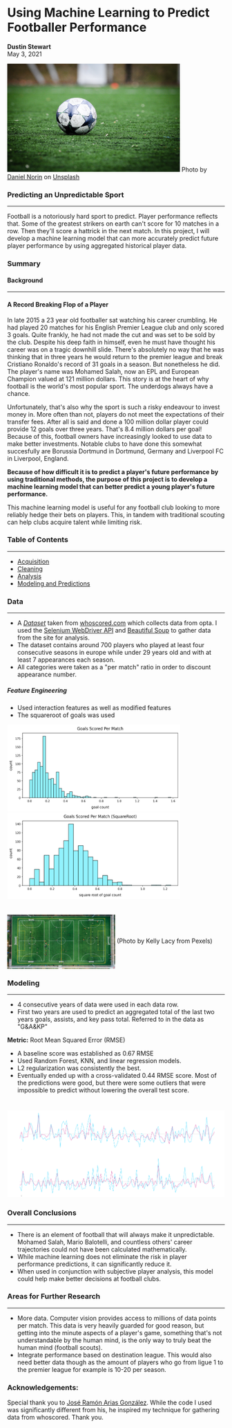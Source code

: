 # Using Machine Learning to Predict Footballer Performance
**Dustin Stewart**   
May 3, 2021

<img src="images/ball.jpg" width="400" height="250" />
Photo by <a href="https://unsplash.com/@danielnorin?utm_source=unsplash&utm_medium=referral&utm_content=creditCopyText">Daniel Norin</a> on <a href="https://unsplash.com/s/photos/football?utm_source=unsplash&utm_medium=referral&utm_content=creditCopyText">Unsplash</a>
  

### Predicting an Unpredictable Sport
---
Football is a notoriously hard sport to predict. Player performance reflects that. Some of the greatest strikers on earth can't score for 10 matches in a row. Then they'll score a hattrick in the next match. In this project, I will develop a machine learning model that can more accurately predict future player performance by using aggregated historical player data. 

### Summary
#### Background
---
#### A Record Breaking Flop of a Player
In late 2015 a 23 year old footballer sat watching his career crumbling. He had played 20 matches for his English Premier League club and only scored 3 goals. Quite frankly, he had not made the cut and was set to be sold by the club. Despite his deep faith in himself, even he must have thought his career was on a tragic downhill slide. There's absolutely no way that he was thinking that in three years he would return to the premier league and break Cristiano Ronaldo's record of 31 goals in a season. But nonetheless he did. The player's name was Mohamed Salah, now an EPL and European Champion valued at 121 million dollars. This story is at the heart of why football is the world's most popular sport. The underdogs always have a chance. 

Unfortunately, that's also why the sport is such a risky endeavour to invest money in. More often than not, players do not meet the expectations of their transfer fees. After all is said and done a 100 million dollar player could provide 12 goals over three years. That's 8.4 million dollars per goal! Because of this, football owners have increasingly looked to use data to make better investments. Notable clubs to have done this somewhat succesfully are Borussia Dortmund in Dortmund, Germany and Liverpool FC in Liverpool, England. 

**Because of how difficult it is to predict a player's future performance by using traditional methods, the purpose of this project is to develop a machine learning model that can better predict a young player's future performance.** 

This machine learning model is useful for any football club looking to more reliably hedge their bets on players. This, in tandem with traditional scouting can help clubs acquire talent while limiting risk. 

### Table of Contents
---
- [Acquisition](code/01_Data_Acquisition.ipynb)
- [Cleaning](code/02_Data_Cleaning.ipynb)
- [Analysis](code/03_Data_Analysis.ipynb)
- [Modeling and Predictions](code/04_Modeling.ipynb)  



### Data
---

- A [*Dataset*](https://www.kaggle.com/prasadvpatil/mrl-dataset) taken from [whoscored.com](https://www.whoscored.com/) which collects data from opta. I used the [Selenium WebDriver API](https://selenium-python.readthedocs.io/) and [Beautiful Soup](https://www.crummy.com/software/BeautifulSoup/bs4/doc/) to gather data from the site for analysis. 
- The dataset contains around 700 players who played at least four consecutive seasons in europe while under 29 years old and with at least 7 appearances each season.
- All categories were taken as a "per match" ratio in order to discount appearance number.
##### Feature Engineering
* Used interaction features as well as modified features
* The squareroot of goals was used  

<img src="images/aggregated_goals.png" width="400" height="200" />
<img src="images/square_root_aggregated_goals.png" width="400" height="200" />

###### 

<img src="images/fields.jpg" width="250" height="125" align = "center" />  
(Photo by Kelly Lacy from Pexels)  

### Modeling
---
* 4 consecutive years of data were used in each data row.
* First two years are used to predict an aggregated total of the last two years goals, assists, and key pass total. Referred to in the data as "G&A&KP" 
  
**Metric:** Root Mean Squared Error (RMSE)
* A baseline score was established as 0.67 RMSE
* Used Random Forest, KNN, and linear regression models.
* L2 regularization was consistently the best.
* Eventually ended up with a cross-validated 0.44 RMSE score. Most of the predictions were good, but there were some outliers that were impossible to predict without lowering the overall test score. 
# 
<img src="images/predictions.png" width="1100" height="200" />


### Overall Conclusions
---
* There is an element of football that will always make it unpredictable. Mohamed Salah, Mario Balotelli, and countless others' career trajectories could not have been calculated mathematically.
* While machine learning does not eliminate the risk in player performance predictions, it can significantly reduce it. 
* When used in conjunction with subjective player analysis, this model could help make better decisions at football clubs.

### Areas for Further Research
---
* More data. Computer vision provides access to millions of data points per match. This data is very heavily guarded for good reason, but getting into the minute aspects of a player's game, something that's not understandable by the human mind, is the only way to truly beat the human mind (football scouts). 
* Integrate performance based on destination league. This would also need better data though as the amount of players who go from ligue 1 to the premier league for example is 10-20 per season.  

### Acknowledgements:

Special thank you to [José Ramón Arias González](https://github.com/joseramon-arias/scraper-whoscored). While the code I used was significantly different from his, he inspired my technique for gathering data from whoscored. Thank you. 
